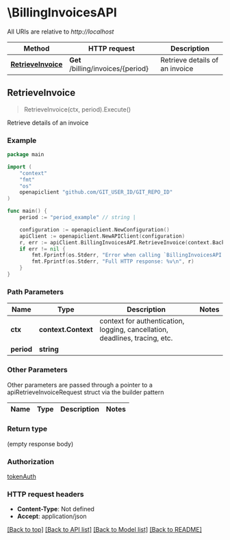 # \BillingInvoicesAPI

All URIs are relative to *http://localhost*

Method | HTTP request | Description
------------- | ------------- | -------------
[**RetrieveInvoice**](BillingInvoicesAPI.md#RetrieveInvoice) | **Get** /billing/invoices/{period} | Retrieve details of an invoice



## RetrieveInvoice

> RetrieveInvoice(ctx, period).Execute()

Retrieve details of an invoice



### Example

```go
package main

import (
	"context"
	"fmt"
	"os"
	openapiclient "github.com/GIT_USER_ID/GIT_REPO_ID"
)

func main() {
	period := "period_example" // string | 

	configuration := openapiclient.NewConfiguration()
	apiClient := openapiclient.NewAPIClient(configuration)
	r, err := apiClient.BillingInvoicesAPI.RetrieveInvoice(context.Background(), period).Execute()
	if err != nil {
		fmt.Fprintf(os.Stderr, "Error when calling `BillingInvoicesAPI.RetrieveInvoice``: %v\n", err)
		fmt.Fprintf(os.Stderr, "Full HTTP response: %v\n", r)
	}
}
```

### Path Parameters


Name | Type | Description  | Notes
------------- | ------------- | ------------- | -------------
**ctx** | **context.Context** | context for authentication, logging, cancellation, deadlines, tracing, etc.
**period** | **string** |  | 

### Other Parameters

Other parameters are passed through a pointer to a apiRetrieveInvoiceRequest struct via the builder pattern


Name | Type | Description  | Notes
------------- | ------------- | ------------- | -------------


### Return type

 (empty response body)

### Authorization

[tokenAuth](../README.md#tokenAuth)

### HTTP request headers

- **Content-Type**: Not defined
- **Accept**: application/json

[[Back to top]](#) [[Back to API list]](../README.md#documentation-for-api-endpoints)
[[Back to Model list]](../README.md#documentation-for-models)
[[Back to README]](../README.md)

